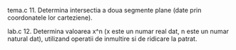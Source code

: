 tema.c
11. Determina intersectia a doua segmente plane (date prin coordonatele lor carteziene).

lab.c
12. Determina valoarea x^n (x este un numar real dat, n este un numar natural dat), utilizand operatii de inmultire si de ridicare la patrat.